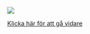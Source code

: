 <img src="https://res.cloudinary.com/dpd5cqqpz/image/upload/v1678396597/fotbollsskola/logga2023_hsvhft.png" />

<a href="/start">Klicka här för att gå vidare</a>
